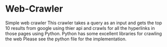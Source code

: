 Web-Crawler
===========

Simple web crawler
This crawler takes a query as an input and gets the top 10 results from google using thier api and crawls for all the hyperlinks in those pages using Python. Python has some excellent libraries for crawling the web
Please see the python file for the implementation. 
